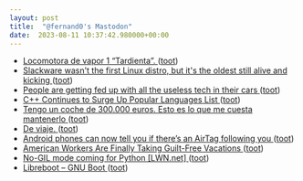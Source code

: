 ```yaml
---
layout: post
title:  "@fernand0's Mastodon"
date:  2023-08-11 10:37:42.980000+00:00
---
```

*  [Locomotora de vapor 1 “Tardienta”. ](https://www.flickr.com/photos/fernand0/53095204433) ([toot](https://mastodon.social/@fernand0/110870545234421875))
*  [Slackware wasn't the first Linux distro, but it's the oldest still alive and kicking ](https://www.theregister.com/2023/07/20/slackware_turns_30) ([toot](https://mastodon.social/@fernand0/110870412965562097))
*  [People are getting fed up with all the useless tech in their cars ](https://www.theverge.com/23801545/car-infotainment-customer-satisifaction-survey-jd-powe) ([toot](https://mastodon.social/@fernand0/110870171095206010))
*  [C++ Continues to Surge Up Popular Languages List ](https://www.dice.com/career-advice/c-continues-to-surge-up-popular-languages-lis) ([toot](https://mastodon.social/@fernand0/110870068608686067))
*  [Tengo un coche de 300.000 euros. Esto es lo que me cuesta mantenerlo ](https://www.xataka.com/movilidad/tengo-coche-300-000-euros-esto-que-me-cuesta-mantenerl) ([toot](https://mastodon.social/@fernand0/110869725440275421))
*  [De viaje. ](https://avecesunafoto.wordpress.com/2023/08/10/de-viaje) ([toot](https://mastodon.social/@fernand0/110866530934369179))
*  [Android phones can now tell you if there’s an AirTag following you ](https://arstechnica.com/gadgets/2023/07/android-phones-can-now-tell-you-if-theres-an-airtag-following-you) ([toot](https://mastodon.social/@fernand0/110866504012184183))
*  [American Workers Are Finally Taking Guilt-Free Vacations ](https://www.wsj.com/articles/american-workers-are-finally-taking-guilt-free-vacations-f5eb383) ([toot](https://mastodon.social/@fernand0/110866353185912297))
*  [No-GIL mode coming for Python [LWN.net] ](https://lwn.net/Articles/939568) ([toot](https://mastodon.social/@fernand0/110866114343799035))
*  [Libreboot – GNU Boot ](https://libreboot.org/news/gnuboot.htm) ([toot](https://mastodon.social/@fernand0/110865860818120797))
